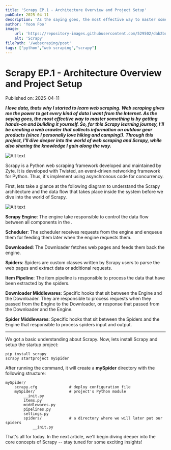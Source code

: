 ```yaml
---
title: 'Scrapy EP.1 - Architecture Overview and Project Setup'
pubDate: 2025-04-11
description: 'As the saying goes, the most effective way to master something is by getting hands-on and building it yourself. So, for this Scrapy learning journey, I''ll be creating a web crawler that collects information on outdoor gear products (since I personally love hiking and camping!). Through this project, I''ll dive deeper into the world of web scraping and Scrapy, while also sharing the knowledge I gain along the way.'
author: 'Yoon Foo'
image:
    url: 'https://repository-images.githubusercontent.com/529502/dab2bd00-0ed2-11eb-8588-5e10679ace4d'
    alt: 'Scrapy'
filePath: '/webscraping/post'
tags: ["python","web scraping","scrapy"]
---
```


# Scrapy EP.1 - Architecture Overview and Project Setup

Published on: 2025-04-11

***I love data, thats why I started to learn web scraping. Web scraping gives me the power to get every kind of data I want from the Internet. As the saying goes, the most effective way to master something is by getting hands-on and building it yourself. So, for this Scrapy learning journey, I'll be creating a web crawler that collects information on outdoor gear products (since I personally love hiking and camping!). Through this project, I'll dive deeper into the world of web scraping and Scrapy, while also sharing the knowledge I gain along the way.***

![Alt text](https://repository-images.githubusercontent.com/529502/dab2bd00-0ed2-11eb-8588-5e10679ace4d 'Scrapy: a fast high-level web crawling framework')

Scrapy is a Python web scraping framework developed and maintained by Zyte. It is developed with Twisted, an event-driven networking framework for Python. Thus, it's implement using asynchronous code for concurrency.

First, lets take a glance at the following diagram to understand the Scrapy architecture and the data flow that takes place inside the system before we dive into the world of Scrapy.

![Alt text](https://docs.scrapy.org/en/latest/_images/scrapy_architecture_02.png 'An overview of the Scrapy architecture')

**Scrapy Engine**: The engine take responsible to control the data flow between all components in the .

**Scheduler**: The scheduler receives requests from the engine and enqueue them for feeding them later when the engine requests them.

**Downloaded**: The Downloader fetches web pages and feeds them back the engine.

**Spiders**: Spiders are custom classes written by Scrapy users to parse the web pages and extract data or additional requests.

**Item Pipeline**: The item pipeline is responsible to process the data that have been extracted by the spiders.

**Downloader Middlewares**: Specific hooks that sit between the Engine and the Downloader. They are responsible to process requests when they passed from the Engine to the Downloader, or response that passed from the Downloader and the Engine.

**Spider Middlewares**: Specific hooks that sit between the Spiders and the Engine that responsible to process spiders input and output.

***

We got a basic understanding about Scrapy. Now, lets install Scrapy and setup the startup project:

```
pip install scrapy
scrapy startproject mySpider
```

After running the command, it will create a **mySpider** directory with the following structure:

```
mySpider/                   
    scrapy.cfg              # deploy configuration file
    mySpider/               # project's Python module
        __init.py
        items.py            
        middlewares.py       
        pipelines.py
        settings.py
        spiders/            # a directory where we will later put our spiders
            __init.py 
```

That's all for today. In the next article, we'll begin diving deeper into the core concepts of Scrapy -- stay tuned for some exciting insights!
